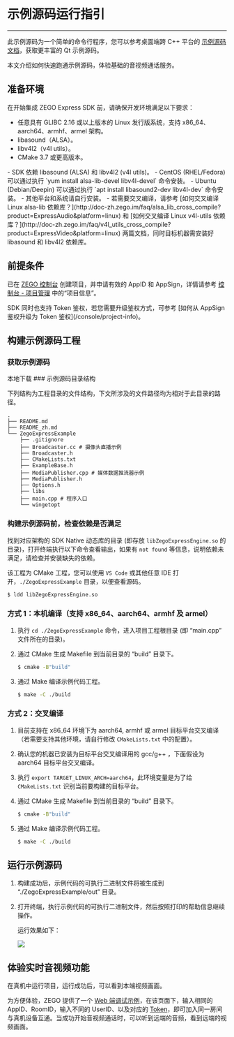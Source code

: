 # 示例源码运行指引

---


<Note title="说明">


此示例源码为一个简单的命令行程序，您可以参考桌面端跨 C++ 平台的 [示例源码文档](/real-time-video-windows-cpp/quick-start/run-example-code)，获取更丰富的 Qt 示例源码。

</Note>

本文介绍如何快速跑通示例源码，体验基础的音视频通话服务。

## 准备环境

在开始集成 ZEGO Express SDK 前，请确保开发环境满足以下要求：

- 任意具有 GLIBC 2.16 或以上版本的 Linux 发行版系统，支持 x86_64、aarch64、armhf、armel 架构。
- libasound（ALSA）。
- libv4l2（v4l utils）。
- CMake 3.7 或更高版本。

<Note title="说明">
- SDK 依赖 libasound (ALSA) 和 libv4l2 (v4l utils)。
- CentOS (RHEL/Fedora) 可以通过执行 `yum install alsa-lib-devel libv4l-devel` 命令安装。
- Ubuntu (Debian/Deepin) 可以通过执行 `apt install libasound2-dev libv4l-dev` 命令安装。
- 其他平台和系统请自行安装。
- 若需要交叉编译，请参考 [如何交叉编译 Linux alsa-lib 依赖库？](http://doc-zh.zego.im/faq/alsa_lib_cross_compile?product=ExpressAudio&platform=linux) 和 [如何交叉编译 Linux v4l-utils 依赖库？](http://doc-zh.zego.im/faq/v4l_utils_cross_compile?product=ExpressVideo&platform=linux) 两篇文档，同时目标机器需安装好 libasound 和 libv4l2 依赖库。
</Note>

## 前提条件

已在 [ZEGO 控制台](https://console.zego.im) 创建项目，并申请有效的 AppID 和 AppSign，详情请参考 [控制台 - 项目管理](/console/project-info) 中的“项目信息”。

<Warning title="注意">
SDK 同时也支持 Token 鉴权，若您需要升级鉴权方式，可参考 [如何从 AppSign 鉴权升级为 Token 鉴权](/console/project-info)。
</Warning>

## 构建示例源码工程

### 获取示例源码
<Card title="示例源码" href="https://artifact-demo.zego.im/express/example/video/linux_cli_cpp/ZegoExpressDemo_linux_cli_cpp.zip" target="_blank">
本地下载
</Card>
### 示例源码目录结构

下列结构为工程目录的文件结构，下文所涉及的文件路径均为相对于此目录的路径。

```tree
.
├── README.md
├── README_zh.md
└── ZegoExpressExample
    ├── .gitignore
    ├── Broadcaster.cc # 摄像头直播示例
    ├── Broadcaster.h
    ├── CMakeLists.txt
    ├── ExampleBase.h
    ├── MediaPublisher.cpp # 媒体数据推流器示例
    ├── MediaPublisher.h
    ├── Options.h
    ├── libs
    ├── main.cpp # 程序入口
    └── wingetopt
```

### 构建示例源码前，检查依赖是否满足

找到对应架构的 SDK Native 动态库的目录 (即存放 `libZegoExpressEngine.so` 的目录)，打开终端执行以下命令查看输出，如果有 `not found` 等信息，说明依赖未满足，请检查并安装缺失的依赖。

<Note title="说明">


该工程为 CMake 工程，您可以使用 `VS Code` 或其他任意 IDE 打开，`./ZegoExpressExample` 目录，以便查看源码。

</Note>

```sh
$ ldd libZegoExpressEngine.so
```

### 方式 1：本机编译（支持 x86_64、aarch64、armhf 及 armel）

1. 执行 `cd ./ZegoExpressExample` 命令，进入项目工程根目录 (即 “main.cpp” 文件所在的目录)。

2. 通过 CMake 生成 Makefile 到当前目录的 “build” 目录下。

    ```sh
    $ cmake -B"build"
    ```

3. 通过 Make 编译示例代码工程。

    ```sh
    $ make -C ./build
    ```

### 方式 2：交叉编译

1. 目前支持在 x86_64 环境下为 aarch64, armhf 或 armel 目标平台交叉编译（若需要支持其他环境，请自行修改 `CMakeLists.txt` 中的配置）。

2. 确认您的机器已安装为目标平台交叉编译用的 gcc/g++ ，下面假设为 aarch64 目标平台交叉编译。

3. 执行 `export TARGET_LINUX_ARCH=aarch64`，此环境变量是为了给 `CMakeLists.txt` 识别当前要构建的目标平台。

4. 通过 CMake 生成 Makefile 到当前目录的 “build” 目录下。

    ```sh
    $ cmake -B"build"
    ```

5. 通过 Make 编译示例代码工程。

    ```sh
    $ make -C ./build
    ```

## 运行示例源码

1. 构建成功后，示例代码的可执行二进制文件将被生成到 “./ZegoExpressExample/out” 目录。

2. 打开终端，执行示例代码的可执行二进制文件，然后按照打印的帮助信息继续操作。

    运行效果如下：

    <Frame width="512" height="auto" caption=""><img src="https://doc-media.zego.im/sdk-doc/Pics/Linux/Express/run_express_cpp_cli_demo.png" /></Frame>

## 体验实时音视频功能

在真机中运行项目，运行成功后，可以看到本端视频画面。

为方便体验，ZEGO 提供了一个 [Web 端调试示例](https://zegodev.github.io/zego-express-webrtc-sample/assistDev/index.html)，在该页面下，输入相同的 AppID、RoomID，输入不同的 UserID、以及对应的 [Token](/console/development-assistance/temporary-token)，即可加入同一房间与真机设备互通。当成功开始音视频通话时，可以听到远端的音频，看到远端的视频画面。


<Content />

